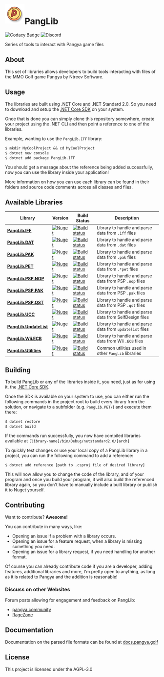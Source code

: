 <img align="left" src=".github/Images/pang.png" width="64" />

# PangLib 

[![Codacy Badge](https://api.codacy.com/project/badge/Grade/5c7ef3db76de435e83008f257cb11d11)](https://www.codacy.com/app/PangyaTools/PangLib?utm_source=github.com&amp;utm_medium=referral&amp;utm_content=pangyatools/PangLib&amp;utm_campaign=Badge_Grade) [![Discord](https://discordapp.com/api/guilds/521180240542826496/widget.png?style=shield)](https://discord.gg/HwDTssf)

Series of tools to interact with Pangya game files

## About

This set of libraries allows developers to build tools interacting with files of the MMO Golf game Pangya by Ntreev Software.

## Usage

The libraries are built using .NET Core and .NET Standard 2.0. So you need to download and setup the [.NET Core SDK](https://www.microsoft.com/net/download) on your system.

Once that is done you can simply clone this repository somewhere, create your project using the .NET CLI and then point a reference to one of the libraries.

Example, wanting to use the `PangLib.IFF` library:

```
$ mkdir MyCoolProject && cd MyCoolProject
$ dotnet new console
$ dotnet add package PangLib.IFF
```

You should get a message about the reference being added successfully, now you can use the library inside your application!

More information on how you can use each library can be found in their folders and source code comments across all classes and files.

## Available Libraries

| Library                                       | Version                                                                                                               | Build Status                                                                                                                                                                  | Description                                              |
| --------------------------------------------- | --------------------------------------------------------------------------------------------------------------------- | ----------------------------------------------------------------------------------------------------------------------------------------------------------------------------- | -------------------------------------------------------- |
| [**PangLib.IFF**](PangLib.IFF/)               | [![Nuget](https://img.shields.io/nuget/v/PangLib.IFF.svg)](https://www.nuget.org/packages/PangLib.IFF/)               | [![Build status](https://ci.appveyor.com/api/projects/status/sdpkqdag4hrstuk7/branch/master?svg=true)](https://ci.appveyor.com/project/pixeldesu/panglib-nrfc5/branch/master) | Library to handle and parse data from `.iff` files       |
| [**PangLib.DAT**](PangLib.DAT/)               | [![Nuget](https://img.shields.io/nuget/v/PangLib.DAT.svg)](https://www.nuget.org/packages/PangLib.DAT/)               | [![Build status](https://ci.appveyor.com/api/projects/status/sdpkqdag4hrstuk7/branch/master?svg=true)](https://ci.appveyor.com/project/pixeldesu/panglib-nrfc5/branch/master) | Library to handle and parse data from `.dat` files       |
| [**PangLib.PAK**](PangLib.PAK/)               | [![Nuget](https://img.shields.io/nuget/v/PangLib.PAK.svg)](https://www.nuget.org/packages/PangLib.PAK/)               | [![Build status](https://ci.appveyor.com/api/projects/status/cd5qsu61grfsjd7q/branch/master?svg=true)](https://ci.appveyor.com/project/pixeldesu/panglib-6qiyf/branch/master) | Library to handle and parse data from `.pak` files       |
| [**PangLib.PET**](PangLib.PET/)               | [![Nuget](https://img.shields.io/nuget/v/PangLib.PET.svg)](https://www.nuget.org/packages/PangLib.PET/)               | [![Build status](https://ci.appveyor.com/api/projects/status/7gjip9py34vnmtv1/branch/master?svg=true)](https://ci.appveyor.com/project/pixeldesu/panglib/branch/master)       | Library to handle and parse data from `.*pet` files      |
| [**PangLib.PSP.NOP**](PangLib.PSP.NOP/)       | [![Nuget](https://img.shields.io/nuget/v/PangLib.PSP.NOP.svg)](https://www.nuget.org/packages/PangLib.PSP.NOP/)       | [![Build status](https://ci.appveyor.com/api/projects/status/749685jg9xx136h8/branch/master?svg=true)](https://ci.appveyor.com/project/pixeldesu/panglib-rcueu/branch/master) | Library to handle and parse data from PSP `.nop` files   |
| [**PangLib.PSP.PAK**](PangLib.PSP.PAK/)       | [![Nuget](https://img.shields.io/nuget/v/PangLib.PSP.PAK.svg)](https://www.nuget.org/packages/PangLib.PSP.PAK/)       | [![Build status](https://ci.appveyor.com/api/projects/status/t8oduj8k1te2296o/branch/master?svg=true)](https://ci.appveyor.com/project/pixeldesu/panglib-uf9he/branch/master) | Library to handle and parse data from PSP `.pak` files   |
| [**PangLib.PSP.QST**](PangLib.PSP.QST/)       | [![Nuget](https://img.shields.io/nuget/v/PangLib.PSP.QST.svg)](https://www.nuget.org/packages/PangLib.PSP.QST/)       | [![Build status](https://ci.appveyor.com/api/projects/status/bmaj090yp6i3fdu3/branch/master?svg=true)](https://ci.appveyor.com/project/pixeldesu/panglib-n2p01/branch/master) | Library to handle and parse data from PSP `.qst` files   |
| [**PangLib.UCC**](PangLib.UCC/)               | [![Nuget](https://img.shields.io/nuget/v/PangLib.UCC.svg)](https://www.nuget.org/packages/PangLib.UCC/)               | [![Build status](https://ci.appveyor.com/api/projects/status/nqxjdr7pem7a9pv9/branch/master?svg=true)](https://ci.appveyor.com/project/pixeldesu/panglib-9je33/branch/master) | Library to handle and parse data from SelfDesign files   |
| [**PangLib.UpdateList**](PangLib.UpdateList/) | [![Nuget](https://img.shields.io/nuget/v/PangLib.UpdateList.svg)](https://www.nuget.org/packages/PangLib.UpdateList/) | [![Build status](https://ci.appveyor.com/api/projects/status/v1iexyfax1jc790s/branch/master?svg=true)](https://ci.appveyor.com/project/pixeldesu/panglib-njuqy/branch/master) | Library to handle and parse data from `updatelist` files |
| [**PangLib.Wii.ECB**](PangLib.Wii.ECB/)       | [![Nuget](https://img.shields.io/nuget/v/PangLib.Wii.ECB.svg)](https://www.nuget.org/packages/PangLib.Wii.ECB/)       | [![Build status](https://ci.appveyor.com/api/projects/status/divi17vkamgtmqko/branch/master?svg=true)](https://ci.appveyor.com/project/pixeldesu/panglib-3511b/branch/master) | Library to handle and parse data from Wii `.ECB` files   |
| [**PangLib.Utilities**](PangLib.Utilities/)   | [![Nuget](https://img.shields.io/nuget/v/PangLib.Utilities.svg)](https://www.nuget.org/packages/PangLib.Utilities/)   | [![Build status](https://ci.appveyor.com/api/projects/status/1eohtvn6tp6t89ed/branch/master?svg=true)](https://ci.appveyor.com/project/pixeldesu/panglib-aan6t/branch/master) | Common utilities used in other `PangLib` libraries       |

## Building

To build PangLib or any of the libraries inside it, you need, just as for using it, the [.NET Core SDK](https://www.microsoft.com/net/download).

Once the SDK is available on your system to use, you can either run the following commands in the project root to build every library from the solution,
or navigate to a subfolder (e.g. `PangLib.PET/`) and execute them there:

```
$ dotnet restore
$ dotnet build
```

If the commands run successfully, you now have compiled libraries available at `[library-name]/bin/Debug/netstandard2.0/[arch]`

To quickly test changes or use your local copy of a PangLib library in a project, you can run the following command to add 
a reference:

```
$ dotnet add reference [path to .csproj file of desired library]
```

This will now allow you to change the code of the library, and of your program and once you build your program, it will also
build the referenced library again, so you don't have to manually include a built library or publish it to Nuget yourself.

## Contributing

Want to contribute? **Awesome!**

You can contribute in many ways, like:

- Opening an issue if a problem with a library occurs.
- Opening an issue for a feature request, when a library is missing something you need.
- Opening an issue for a library request, if you need handling for another format.

Of course you can already contribute code if you are a developer, adding features, additional libraries and more, I'm
pretty open to anything, as long as it is related to Pangya and the addition is reasonable!

### Discuss on other Websites

Forum posts allowing for engagement and feedback on PangLib:

- [pangya.community](https://pangya.community/t/panglib-a-toolchain-for-pangya-files/22)
- [RageZone](http://forum.ragezone.com/f513/panglib-set-libraries-pangya-game-1162203/)

## Documentation

Documentation on the parsed file formats can be found at [docs.pangya.golf](https://docs.pangya.golf)

## License

This project is licensed under the AGPL-3.0
